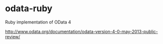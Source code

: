 odata-ruby
==========

Ruby implementation of OData 4

http://www.odata.org/documentation/odata-version-4-0-may-2013-public-review/

